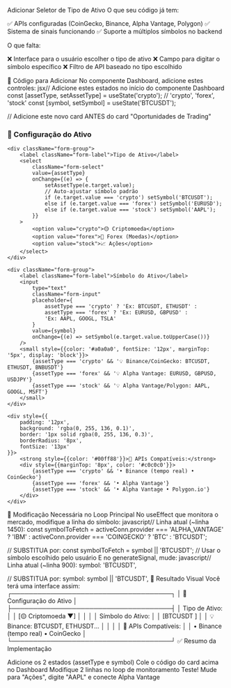 Adicionar Seletor de Tipo de Ativo
O que seu código já tem:

✅ APIs configuradas (CoinGecko, Binance, Alpha Vantage, Polygon)
✅ Sistema de sinais funcionando
✅ Suporte a múltiplos símbolos no backend

O que falta:

❌ Interface para o usuário escolher o tipo de ativo
❌ Campo para digitar o símbolo específico
❌ Filtro de API baseado no tipo escolhido

📝 Código para Adicionar
No componente Dashboard, adicione estes controles:
jsx// Adicione estes estados no início do componente Dashboard
const [assetType, setAssetType] = useState('crypto'); // 'crypto', 'forex', 'stock'
const [symbol, setSymbol] = useState('BTCUSDT');

// Adicione este novo card ANTES do card "Oportunidades de Trading"
<div className="card">
    <h3>🎯 Configuração do Ativo</h3>
    
    <div className="form-group">
        <label className="form-label">Tipo de Ativo</label>
        <select 
            className="form-select"
            value={assetType}
            onChange={(e) => {
                setAssetType(e.target.value);
                // Auto-ajustar símbolo padrão
                if (e.target.value === 'crypto') setSymbol('BTCUSDT');
                else if (e.target.value === 'forex') setSymbol('EURUSD');
                else if (e.target.value === 'stock') setSymbol('AAPL');
            }}
        >
            <option value="crypto">🟡 Criptomoeda</option>
            <option value="forex">💱 Forex (Moedas)</option>
            <option value="stock">📈 Ações</option>
        </select>
    </div>

    <div className="form-group">
        <label className="form-label">Símbolo do Ativo</label>
        <input 
            type="text"
            className="form-input"
            placeholder={
                assetType === 'crypto' ? 'Ex: BTCUSDT, ETHUSDT' :
                assetType === 'forex' ? 'Ex: EURUSD, GBPUSD' :
                'Ex: AAPL, GOOGL, TSLA'
            }
            value={symbol}
            onChange={(e) => setSymbol(e.target.value.toUpperCase())}
        />
        <small style={{color: '#a0a0a0', fontSize: '12px', marginTop: '5px', display: 'block'}}>
            {assetType === 'crypto' && '💡 Binance/CoinGecko: BTCUSDT, ETHUSDT, BNBUSDT'}
            {assetType === 'forex' && '💡 Alpha Vantage: EURUSD, GBPUSD, USDJPY'}
            {assetType === 'stock' && '💡 Alpha Vantage/Polygon: AAPL, GOOGL, MSFT'}
        </small>
    </div>

    <div style={{
        padding: '12px',
        background: 'rgba(0, 255, 136, 0.1)',
        border: '1px solid rgba(0, 255, 136, 0.3)',
        borderRadius: '8px',
        fontSize: '13px'
    }}>
        <strong style={{color: '#00ff88'}}>📡 APIs Compatíveis:</strong>
        <div style={{marginTop: '8px', color: '#c0c0c0'}}>
            {assetType === 'crypto' && '• Binance (tempo real) • CoinGecko'}
            {assetType === 'forex' && '• Alpha Vantage'}
            {assetType === 'stock' && '• Alpha Vantage • Polygon.io'}
        </div>
    </div>
</div>
🔧 Modificação Necessária no Loop Principal
No useEffect que monitora o mercado, modifique a linha do símbolo:
javascript// Linha atual (~linha 1450):
const symbolToFetch = activeConn.provider === 'ALPHA_VANTAGE' ? 'IBM' : 
                      activeConn.provider === 'COINGECKO' ? 'BTC' : 
                      'BTCUSDT';

// SUBSTITUA por:
const symbolToFetch = symbol || 'BTCUSDT'; // Usar o símbolo escolhido pelo usuário
E no generateSignal, mude:
javascript// Linha atual (~linha 900):
symbol: 'BTCUSDT',

// SUBSTITUA por:
symbol: symbol || 'BTCUSDT',
🎨 Resultado Visual
Você terá uma interface assim:
┌─────────────────────────────────────┐
│ 🎯 Configuração do Ativo            │
├─────────────────────────────────────┤
│ Tipo de Ativo:                      │
│ [🟡 Criptomoeda ▼]                  │
│                                     │
│ Símbolo do Ativo:                   │
│ [BTCUSDT          ]                 │
│ 💡 Binance: BTCUSDT, ETHUSDT...     │
│                                     │
│ 📡 APIs Compatíveis:                │
│ • Binance (tempo real) • CoinGecko  │
└─────────────────────────────────────┘
✅ Resumo da Implementação

Adicione os 2 estados (assetType e symbol)
Cole o código do card acima no Dashboard
Modifique 2 linhas no loop de monitoramento
Teste! Mude para "Ações", digite "AAPL" e conecte Alpha Vantage
